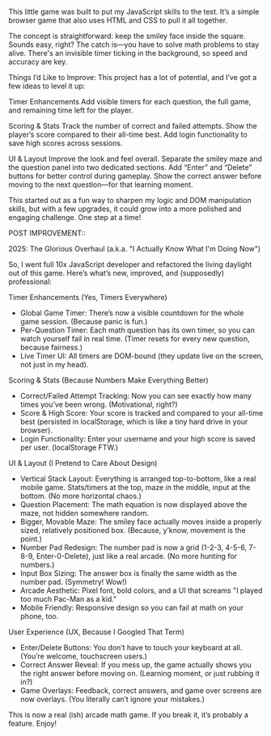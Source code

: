 This little game was built to put my JavaScript skills to the test. It’s a simple browser game that also uses HTML and CSS to pull it all together.

The concept is straightforward: keep the smiley face inside the square. Sounds easy, right? The catch is—you have to solve math problems to stay alive. There's an invisible timer ticking in the background, so speed and accuracy are key.

Things I’d Like to Improve:
This project has a lot of potential, and I’ve got a few ideas to level it up:

Timer Enhancements
Add visible timers for each question, the full game, and remaining time left for the player.

Scoring & Stats
Track the number of correct and failed attempts.
Show the player’s score compared to their all-time best.
Add login functionality to save high scores across sessions.

UI & Layout
Improve the look and feel overall.
Separate the smiley maze and the question panel into two dedicated sections.
Add “Enter” and “Delete” buttons for better control during gameplay.
Show the correct answer before moving to the next question—for that learning moment.

This started out as a fun way to sharpen my logic and DOM manipulation skills, but with a few upgrades, it could grow into a more polished and engaging challenge. One step at a time!


POST IMPROVEMENT::

2025: The Glorious Overhaul (a.k.a. "I Actually Know What I'm Doing Now")

So, I went full 10x JavaScript developer and refactored the living daylight out of this game. Here’s what’s new, improved, and (supposedly) professional:

Timer Enhancements (Yes, Timers Everywhere)
- Global Game Timer: There’s now a visible countdown for the whole game session. (Because panic is fun.)
- Per-Question Timer: Each math question has its own timer, so you can watch yourself fail in real time. (Timer resets for every new question, because fairness.)
- Live Timer UI: All timers are DOM-bound (they update live on the screen, not just in my head).

Scoring & Stats (Because Numbers Make Everything Better)
- Correct/Failed Attempt Tracking: Now you can see exactly how many times you’ve been wrong. (Motivational, right?)
- Score & High Score: Your score is tracked and compared to your all-time best (persisted in localStorage, which is like a tiny hard drive in your browser).
- Login Functionality: Enter your username and your high score is saved per user. (localStorage FTW.)

UI & Layout (I Pretend to Care About Design)
- Vertical Stack Layout: Everything is arranged top-to-bottom, like a real mobile game. Stats/timers at the top, maze in the middle, input at the bottom. (No more horizontal chaos.)
- Question Placement: The math equation is now displayed above the maze, not hidden somewhere random.
- Bigger, Movable Maze: The smiley face actually moves inside a properly sized, relatively positioned box. (Because, y’know, movement is the point.)
- Number Pad Redesign: The number pad is now a grid (1-2-3, 4-5-6, 7-8-9, Enter-0-Delete), just like a real arcade. (No more hunting for numbers.)
- Input Box Sizing: The answer box is finally the same width as the number pad. (Symmetry! Wow!)
- Arcade Aesthetic: Pixel font, bold colors, and a UI that screams "I played too much Pac-Man as a kid."
- Mobile Friendly: Responsive design so you can fail at math on your phone, too.

 User Experience (UX, Because I Googled That Term)
- Enter/Delete Buttons: You don’t have to touch your keyboard at all. (You’re welcome, touchscreen users.)
- Correct Answer Reveal: If you mess up, the game actually shows you the right answer before moving on. (Learning moment, or just rubbing it in?)
- Game Overlays: Feedback, correct answers, and game over screens are now overlays. (You literally can’t ignore your mistakes.)


This is now a real (ish) arcade math game. If you break it, it’s probably a feature. Enjoy!

